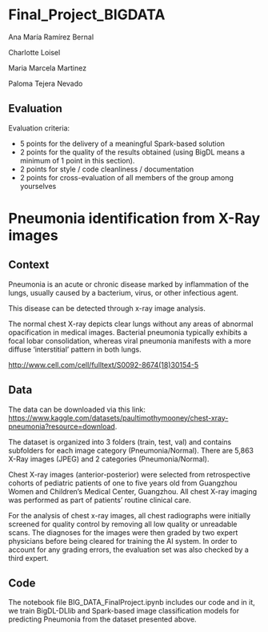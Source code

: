 # Final_Project_BIGDATA

Ana María Ramírez Bernal

Charlotte Loisel

Maria Marcela Martinez

Paloma Tejera Nevado

## Evaluation

Evaluation criteria:

* 5 points for the delivery of a meaningful Spark-based solution
* 2 points for the quality of the results obtained (using BigDL means a minimum of 1 point in this section).
* 2 points for style / code cleanliness / documentation
* 2 points for cross-evaluation of all members of the group among yourselves


# Pneumonia identification from X-Ray images

## Context

Pneumonia is an acute or chronic disease marked by inflammation of the lungs, usually caused by a bacterium, virus, or other infectious agent.

This disease can be detected through x-ray image analysis.

The normal chest X-ray depicts clear lungs without any areas of abnormal opacification in medical images. Bacterial pneumonia typically exhibits a focal lobar consolidation, whereas viral pneumonia manifests with a more diffuse ‘interstitial’ pattern in both lungs.

http://www.cell.com/cell/fulltext/S0092-8674(18)30154-5

## Data 

The data can be downloaded via this link: https://www.kaggle.com/datasets/paultimothymooney/chest-xray-pneumonia?resource=download.

The dataset is organized into 3 folders (train, test, val) and contains subfolders for each image category (Pneumonia/Normal). There are 5,863 X-Ray images (JPEG) and 2 categories (Pneumonia/Normal).

Chest X-ray images (anterior-posterior) were selected from retrospective cohorts of pediatric patients of one to five years old from Guangzhou Women and Children’s Medical Center, Guangzhou. All chest X-ray imaging was performed as part of patients’ routine clinical care.

For the analysis of chest x-ray images, all chest radiographs were initially screened for quality control by removing all low quality or unreadable scans. The diagnoses for the images were then graded by two expert physicians before being cleared for training the AI system. In order to account for any grading errors, the evaluation set was also checked by a third expert.

## Code

The notebook file BIG_DATA_FinalProject.ipynb includes our code and in it, we train BigDL-DLlib and Spark-based image classification models for predicting Pneumonia from the dataset presented above. 
